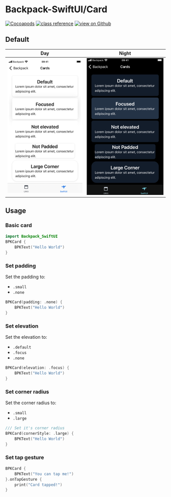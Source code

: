 #  Backpack-SwiftUI/Card

[![Cocoapods](https://img.shields.io/cocoapods/v/Backpack-SwiftUI.svg?style=flat)](hhttps://cocoapods.org/pods/Backpack-SwiftUI)
[![class reference](https://img.shields.io/badge/Class%20reference-iOS-blue)](https://backpack.github.io/ios/versions/latest/swiftui/Structs/BPKCard.html)
[![view on Github](https://img.shields.io/badge/Source%20code-GitHub-lightgrey)](https://github.com/Skyscanner/backpack-ios/tree/main/Backpack-SwiftUI/Card)

## Default

| Day | Night |
| --- | --- |
| ![iPhone 8 simulator](https://raw.githubusercontent.com/Skyscanner/backpack-ios/main/screenshots/iPhone%208-swiftui_card___default_lm.png) |![iPhone 8 simulator - dark mode](https://raw.githubusercontent.com/Skyscanner/backpack-ios/main/screenshots/iPhone%208-swiftui_card___default_dm.png) |

## Usage

### Basic card

```swift
import Backpack_SwiftUI
BPKCard {
    BPKText("Hello World")
}
```

### Set padding
Set the padding to:
* `.small`
* `.none`

```swift
BPKCard(padding: .none) {
    BPKText("Hello World")
}
```

### Set elevation
Set the elevation to:
* `.default`
* `.focus`
* `.none`

```swift
BPKCard(elevation: .focus) {
    BPKText("Hello World")
}
```

### Set corner radius
Set the corner radius to:
* `.small`
* `.large`

```swift
/// Set it's corner radius
BPKCard(cornerStyle: .large) {
    BPKText("Hello World")
}
```

### Set tap gesture
```swift
BPKCard {
    BPKText("You can tap me!")
}.onTapGesture {
    print("Card tapped!")
}
```